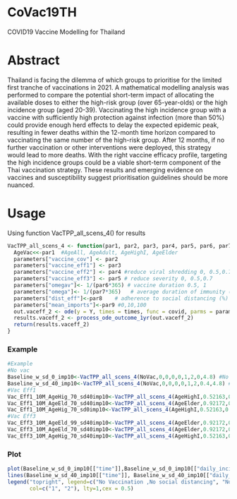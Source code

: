 # CoVac19TH
COVID19 Vaccine Modelling for Thailand
# Abstract
Thailand is facing the dilemma of which groups to prioritise for the limited first tranche of vaccinations in 2021. A mathematical modelling analysis was performed to compare the potential short-term impact of allocating the available doses to either the high-risk group (over 65-year-olds) or the high incidence group (aged 20-39). Vaccinating the high incidence group with a vaccine with sufficiently high protection against infection (more than 50%) could provide enough herd effects to delay the expected epidemic peak, resulting in fewer deaths within the 12-month time horizon compared to vaccinating the same number of the high-risk group. After 12 months, if no further vaccination or other interventions were deployed, this strategy would lead to more deaths. With the right vaccine efficacy profile, targeting the high incidence groups could be a viable short-term component of the Thai vaccination strategy. These results and emerging evidence on vaccines and susceptibility suggest prioritisation guidelines should be more nuanced.
# Usage
Using function VacTPP_all_scens_4() for results

```r
VacTPP_all_scens_4 <- function(par1, par2, par3, par4, par5, par6, par7, par8, par9){
  AgeVac<<-par1  #AgeAll, AgeAdult, AgeHighI, AgeElder
  parameters["vaccine_cov"] <- par2
  parameters["vaccine_eff1"] <- par3
  parameters["vaccine_eff2"] <- par4 #reduce viral shredding 0, 0.5,0.7
  parameters["vaccine_eff3"] <- par5 # reduce severity 0, 0.5,0.7
  parameters["omegav"]<- 1/(par6*365) # vaccine duration 0.5, 1
  parameters["omega"]<- 1/(par7*365)   # average duration of immunity (years) min 0.5 max 100 step 0.5  (default 200)
  parameters["dist_eff"]<-par8    # adherence to social distancing (%) min 0 max 100 step 1 , (0, 0.2, 0.4)
  parameters["mean_imports"]<-par9 #0,10,100
  out.vaceff_2 <- ode(y = Y, times = times, func = covid, parms = parameters)
  results.vaceff_2 <- process_ode_outcome_1yr(out.vaceff_2)
  return(results.vaceff_2)
}
```
### Example
```r
#Example
#No vac
Baseline_w_sd_0_imp10<-VacTPP_all_scens_4(NoVac,0,0,0,0,1,2,0,4.8) #No vac ,no social distancing
Baseline_w_sd_40_imp10<-VacTPP_all_scens_4(NoVac,0,0,0,0,1,2,0.4,4.8) #No vac ,Eff 40% social distancing
#Vac Eff1
Vac_Eff1_10M_AgeHig_70_sd40imp10<-VacTPP_all_scens_4(AgeHighI,0.52163,0.7,0,0,1,2,0.4,4.8)
Vac_Eff1_10M_AgeEld_70_sd40imp10<-VacTPP_all_scens_4(AgeElder,0.92172,0.7,0,0,1,2,0.4,4.8)
Vac_Eff1_10M_AgeHig_70_sd0imp10<-VacTPP_all_scens_4(AgeHighI,0.52163,0.7,0,0,1,2,0,4.8)
#Vac Eff3
Vac_Eff3_10M_AgeEld_99_sd40imp10<-VacTPP_all_scens_4(AgeElder,0.92172,0,0,0.999,1,2,0.4,4.8)
Vac_Eff3_10M_AgeEld_70_sd40imp10<-VacTPP_all_scens_4(AgeElder,0.92172,0,0,0.7,1,2,0.4,4.8)
Vac_Eff3_10M_AgeHig_70_sd40imp10<-VacTPP_all_scens_4(AgeHighI,0.52163,0,0,0.7,1,2,0.4,4.8)
```
### Plot
```r
plot(Baseline_w_sd_0_imp10[["time"]],Baseline_w_sd_0_imp10[["daily_incidence"]],xlab="time",ylab="daily_incidence",type="l", col="1",xlim = as.Date(c("2021-01-01","2023-01-01")),ylim =c(0,40000))
lines(Baseline_w_sd_40_imp10[["time"]], Baseline_w_sd_40_imp10[["daily_incidence"]], col="2")
legend("topright", legend=c("No Vaccination ,No social distancing", "No Vaccination,Eff 40% social distancing"),
       col=c("1", "2"), lty=1,cex = 0.5)
```
